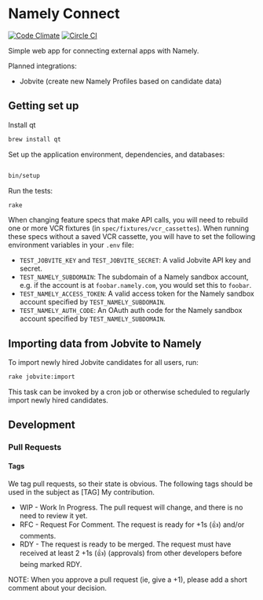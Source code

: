# Namely Connect

[![Code Climate](https://codeclimate.com/github/namely/connect/badges/gpa.svg)](https://codeclimate.com/github/namely/connect)
[![Circle CI](https://circleci.com/gh/namely/connect.svg?style=svg&circle-token=07c371714354bf58f4d2af8e0d92d793b5998880)](https://circleci.com/gh/namely/connect)

Simple web app for connecting external apps with Namely.

Planned integrations:

* Jobvite (create new Namely Profiles based on candidate data)

## Getting set up

Install qt

```sh
brew install qt
```

Set up the application environment, dependencies, and databases:

```sh

bin/setup
```

Run the tests:

```sh
rake
```

When changing feature specs that make API calls, you will need to rebuild one or
more VCR fixtures (in `spec/fixtures/vcr_cassettes`). When running these specs
without a saved VCR cassette, you will have to set the following environment
variables in your `.env` file:

* `TEST_JOBVITE_KEY` and `TEST_JOBVITE_SECRET`: A valid Jobvite API key and
  secret.
* `TEST_NAMELY_SUBDOMAIN`: The subdomain of a Namely sandbox account, e.g. if
  the account is at `foobar.namely.com`, you would set this to `foobar`.
* `TEST_NAMELY_ACCESS_TOKEN`: A valid access token for the Namely sandbox
  account specified by `TEST_NAMELY_SUBDOMAIN`.
* `TEST_NAMELY_AUTH_CODE`: An OAuth auth code for the Namely sandbox account
  specified by `TEST_NAMELY_SUBDOMAIN`.

## Importing data from Jobvite to Namely

To import newly hired Jobvite candidates for all users, run:

```sh
rake jobvite:import
```

This task can be invoked by a cron job or otherwise scheduled to regularly
import newly hired candidates.

## Development

### Pull Requests

#### Tags

We tag pull requests, so their state is obvious. The following tags should be used in the subject as [TAG] My contribution.

* WIP - Work In Progress. The pull request will change, and there is no need to review it yet.
* RFC - Request For Comment. The request is ready for +1s (:+1:) and/or comments.
* RDY - The request is ready to be merged. The request must have received at least 2 +1s (:+1:) (approvals) from other developers before being marked RDY. 

NOTE: When you approve a pull request (ie, give a +1), please add a short comment about your decision.
